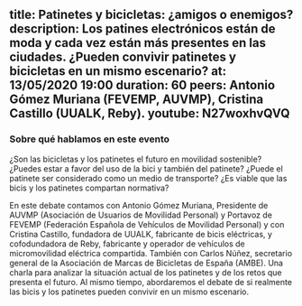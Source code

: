 title: Patinetes y bicicletas: ¿amigos o enemigos?
description: Los patines electrónicos están de moda y cada vez están más presentes en las ciudades. ¿Pueden convivir patinetes y bicicletas en un mismo escenario?
at: 13/05/2020 19:00
duration: 60
peers: Antonio Gómez Muriana (FEVEMP, AUVMP), Cristina Castillo (UUALK, Reby).
youtube: N27woxhvQVQ
----
### Sobre qué hablamos en este evento

¿Son las bicicletas y los patinetes el futuro en movilidad sostenible? ¿Puedes estar a favor del uso de la bici y también del patinete? ¿Puede el patinete ser considerado como un medio de transporte? ¿Es viable que las bicis y los patinetes compartan normativa?

En este debate contamos con Antonio Gómez Muriana, Presidente de AUVMP (Asociación de Usuarios de Movilidad Personal) y Portavoz de FEVEMP (Federación Española de Vehículos de Movilidad Personal) y con Cristina Castillo, fundadora de UUALK,  fabricante de bicis eléctricas, y cofodundadora de Reby, fabricante y operador de vehículos de micromovilidad eléctrica compartida. También con Carlos Núñez, secretario general de la Asociación de Marcas de Bicicletas de España (AMBE). Una charla para analizar la situación actual de los patinetes y de los retos que presenta el futuro. Al mismo tiempo, abordaremos el debate de si realmente las bicis y los patinetes pueden convivir en un mismo escenario. 
 
